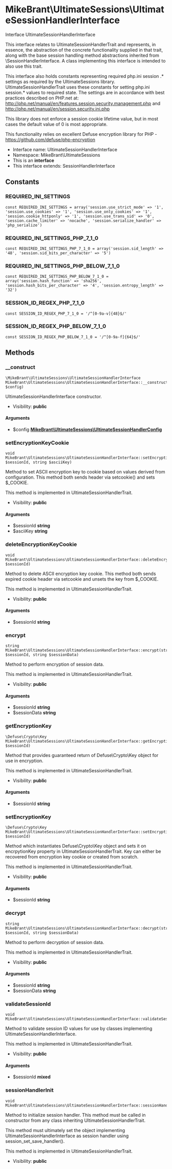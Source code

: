 MikeBrant\UltimateSessions\UltimateSessionHandlerInterface
===============

Interface UltimateSessionHandlerInterface

This interface relates to UltimateSessionHandlerTrait and represents, in
essence, the abstraction of the concrete functionality supplied in that
trait, along with the base session handling method abstractions inherited
from \SessionHandlerInterface. A class implementing this interface is
intended to also use this trait.

This interface also holds constants representing required php.ini session
.* settings as required by the UltimateSessions library.
UltimateSessionHandlerTrait uses these constants for setting php.ini
session.* values to required state.  The settings are in accordance with
best practices described on PHP.net at:
http://php.net/manual/en/features.session.security.management.php and
http://php.net/manual/en/session.security.ini.php

This library does not enforce a session cookie lifetime value, but in most
cases the default value of 0 is most appropriate.

This functionality relies on excellent Defuse encryption library for PHP -
https://github.com/defuse/php-encryption


* Interface name: UltimateSessionHandlerInterface
* Namespace: MikeBrant\UltimateSessions
* This is an **interface**
* This interface extends: SessionHandlerInterface

Constants
----------


### REQUIRED_INI_SETTINGS

    const REQUIRED_INI_SETTINGS = array('session.use_strict_mode' => '1', 'session.use_cookies' => '1', 'session.use_only_cookies' => '1', 'session.cookie_httponly' => '1', 'session.use_trans_sid' => '0', 'session.cache_limiter' => 'nocache', 'session.serialize_handler' => 'php_serialize')





### REQUIRED_INI_SETTINGS_PHP_7_1_0

    const REQUIRED_INI_SETTINGS_PHP_7_1_0 = array('session.sid_length' => '48', 'session.sid_bits_per_character' => '5')





### REQUIRED_INI_SETTINGS_PHP_BELOW_7_1_0

    const REQUIRED_INI_SETTINGS_PHP_BELOW_7_1_0 = array('session.hash_function' => 'sha256', 'session.hash_bits_per_character' => '4', 'session.entropy_length' => '32')





### SESSION_ID_REGEX_PHP_7_1_0

    const SESSION_ID_REGEX_PHP_7_1_0 = '/^[0-9a-v]{48}$/'





### SESSION_ID_REGEX_PHP_BELOW_7_1_0

    const SESSION_ID_REGEX_PHP_BELOW_7_1_0 = '/^[0-9a-f]{64}$/'







Methods
-------


### __construct

    \MikeBrant\UltimateSessions\UltimateSessionHandlerInterface MikeBrant\UltimateSessions\UltimateSessionHandlerInterface::__construct(\MikeBrant\UltimateSessions\UltimateSessionHandlerConfig $config)

UltimateSessionHandlerInterface constructor.



* Visibility: **public**


#### Arguments
* $config **[MikeBrant\UltimateSessions\UltimateSessionHandlerConfig](MikeBrant-UltimateSessions-UltimateSessionHandlerConfig.md)**



### setEncryptionKeyCookie

    void MikeBrant\UltimateSessions\UltimateSessionHandlerInterface::setEncryptionKeyCookie(string $sessionId, string $asciiKey)

Method to set ASCII encryption key to cookie based on values derived from
configuration. This method both sends header via setcookie() and sets
$_COOKIE.

This method is implemented in UltimateSessionHandlerTrait.

* Visibility: **public**


#### Arguments
* $sessionId **string**
* $asciiKey **string**



### deleteEncryptionKeyCookie

    void MikeBrant\UltimateSessions\UltimateSessionHandlerInterface::deleteEncryptionKeyCookie(string $sessionId)

Method to delete ASCII encryption key cookie. This method both sends
expired cookie header via setcookie and unsets the key from $_COOKIE.

This method is implemented in UltimateSessionHandlerTrait.

* Visibility: **public**


#### Arguments
* $sessionId **string**



### encrypt

    string MikeBrant\UltimateSessions\UltimateSessionHandlerInterface::encrypt(string $sessionId, string $sessionData)

Method to perform encryption of session data.

This method is implemented in UltimateSessionHandlerTrait.

* Visibility: **public**


#### Arguments
* $sessionId **string**
* $sessionData **string**



### getEncryptionKey

    \Defuse\Crypto\Key MikeBrant\UltimateSessions\UltimateSessionHandlerInterface::getEncryptionKey(string $sessionId)

Method that provides guaranteed return of Defuse\Crypto\Key object for
use in encryption.

This method is implemented in UltimateSessionHandlerTrait.

* Visibility: **public**


#### Arguments
* $sessionId **string**



### setEncryptionKey

    \Defuse\Crypto\Key MikeBrant\UltimateSessions\UltimateSessionHandlerInterface::setEncryptionKey(string $sessionId)

Method which instantiates Defuse\Crypto\Key object and sets it on
encrpytionKey property in UltimateSessionHandlerTrait. Key can either be
recovered from encryption key cookie or created from scratch.

This method is implemented in UltimateSessionHandlerTrait.

* Visibility: **public**


#### Arguments
* $sessionId **string**



### decrypt

    string MikeBrant\UltimateSessions\UltimateSessionHandlerInterface::decrypt(string $sessionId, string $sessionData)

Method to perform decryption of session data.

This method is implemented in UltimateSessionHandlerTrait.

* Visibility: **public**


#### Arguments
* $sessionId **string**
* $sessionData **string**



### validateSessionId

    void MikeBrant\UltimateSessions\UltimateSessionHandlerInterface::validateSessionId($sessionId)

Method to validate session ID values for use by classes implementing
UltimateSessionHandlerInterface.

This method is implemented in UltimateSessionHandlerTrait.

* Visibility: **public**


#### Arguments
* $sessionId **mixed**



### sessionHandlerInit

    void MikeBrant\UltimateSessions\UltimateSessionHandlerInterface::sessionHandlerInit()

Method to initialize session handler.  This method must be called in
constructor from any class inheriting UltimateSessionHandlerTrait.

This method must ultimately set the object implementing
UltimateSessionHandlerInterface as session handler using
session_set_save_handler().

This method is implemented in UltimateSessionHandlerTrait.

* Visibility: **public**



